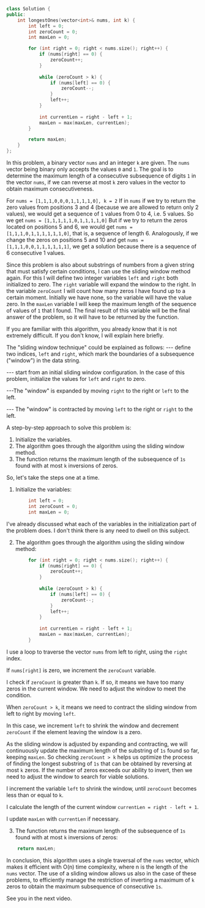```cpp
class Solution {
public:
    int longestOnes(vector<int>& nums, int k) {
        int left = 0;
        int zeroCount = 0;
        int maxLen = 0;

        for (int right = 0; right < nums.size(); right++) {
            if (nums[right] == 0) {
                zeroCount++;
            }
            
            while (zeroCount > k) {
                if (nums[left] == 0) {
                    zeroCount--;
                }
                left++;
            }
            
            int currentLen = right - left + 1;
            maxLen = max(maxLen, currentLen);
        }

        return maxLen;
    }
};

```

In this problem, a binary vector `nums` and an integer `k` are given. The `nums` vector being binary only accepts the values ​​`0` and `1`. The goal is to determine the maximum length of a consecutive subsequence of digits `1` in the vector `nums`, if we can reverse at most `k` zero values ​​in the vector to obtain maximum consecutiveness.

For `nums = [1,1,1,0,0,0,1,1,1,1,0], k = 2`
If in `nums` if we try to return the zero values from positions 3 and 4 (because we are allowed to return only 2 values), we would get a sequence of `1` values ​​from 0 to 4, i.e. 5 values. So we get `nums = [1,1,1,1,1,0,1,1,1,1,0]`
But if we try to return the zeros located on positions 5 and 6, we would get `nums = [1,1,1,0,1,1,1,1,1,1,0]`, that is, a sequence of length 6.
Analogously, if we change the zeros on positions 5 and 10 and get `nums = [1,1,1,0,0,1,1,1,1,1,1]`, we get a solution because there is a sequence of 6 consecutive 1 values.

Since this problem is also about substrings of numbers from a given string that must satisfy certain conditions, I can use the sliding window method again. For this I will define two integer variables `left` and `right` both initialized to zero. The `right` variable will expand the window to the right.
In the variable `zeroCount` I will count how many zeros I have found up to a certain moment. Initially we have none, so the variable will have the value zero.
In the `maxLen` variable I will keep the maximum length of the sequence of values of `1` that I found. The final result of this variable will be the final answer of the problem, so it will have to be returned by the function.

If you are familiar with this algorithm, you already know that it is not extremely difficult.
If you don't know, I will explain here briefly.

The "sliding window technique" could be explained as follows:
--- define two indices, `left` and `right`, which mark the boundaries of a subsequence ("window") in the data string.

--- start from an initial sliding window configuration. In the case of this problem, initialize the values for `left` and `right` to zero.

---The "window" is expanded by moving `right` to the right or `left` to the left.

--- The "window" is contracted by moving `left` to the right or `right` to the left.

A step-by-step approach to solve this problem is:
1. Initialize the variables.
2. The algorithm goes through the algorithm using the sliding window method.
3. The function returns the maximum length of the subsequence of `1s` found with at most `k` inversions of zeros.


So, let's take the steps one at a time.
1. Initialize the variables:

```cpp
        int left = 0;
        int zeroCount = 0;
        int maxLen = 0;
```

I've already discussed what each of the variables in the initialization part of the problem does. I don't think there is any need to dwell on this subject.

2. The algorithm goes through the algorithm using the sliding window method:

```cpp
        for (int right = 0; right < nums.size(); right++) {
            if (nums[right] == 0) {
                zeroCount++;
            }
            
            while (zeroCount > k) {
                if (nums[left] == 0) {
                    zeroCount--;
                }
                left++;
            }
            
            int currentLen = right - left + 1;
            maxLen = max(maxLen, currentLen);
        }
```

I use a loop to traverse the vector `nums` from left to right, using the `right` index.

If `nums[right]` is zero, we increment the `zeroCount` variable.

I check if `zeroCount` is greater than `k`. If so, it means we have too many zeros in the current window. We need to adjust the window to meet the condition.

When `zeroCount > k`, it means we need to contract the sliding window from left to right by moving `left`.

In this case, we increment `left` to shrink the window and decrement `zeroCount` if the element leaving the window is a zero.

As the sliding window is adjusted by expanding and contracting, we will continuously update the maximum length of the substring of `1s` found so far, keeping `maxLen`.
So checking `zeroCount > k` helps us optimize the process of finding the longest substring of `1s` that can be obtained by reversing at most `k` zeros. If the number of zeros exceeds our ability to invert, then we need to adjust the window to search for viable solutions.

I increment the variable `left` to shrink the window, until `zeroCount` becomes less than or equal to `k`.

I calculate the length of the current window `currentLen = right - left + 1`.

I update `maxLen` with `currentLen` if necessary.

3. The function returns the maximum length of the subsequence of `1s` found with at most `k` inversions of zeros:

```cpp
    return maxLen;
```

In conclusion, this algorithm uses a single traversal of the `nums` vector, which makes it efficient with O(n) time complexity, where n is the length of the `nums` vector.
The use of a sliding window allows us also in the case of these problems, to efficiently manage the restriction of inverting a maximum of `k` zeros to obtain the maximum subsequence of consecutive `1s`.

See you in the next video.